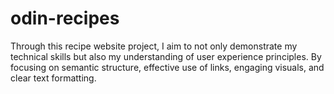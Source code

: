 # odin-recipes

Through this recipe website project, I aim to not only demonstrate my technical skills but also my understanding of user experience principles. By focusing on semantic structure, effective use of links, engaging visuals, and clear text formatting.